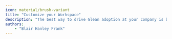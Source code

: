 ```yaml
---
icon: material/brush-variant
title: "Customize your Workspace"
description: "The best way to drive Glean adoption at your company is by deploying the browser extension and apps to their corporate devices."
authors:
    - "Blair Hanley Frank"
---
```



